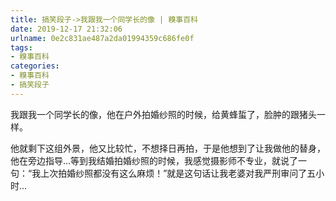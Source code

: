 ```yaml
---
title: 搞笑段子->我跟我一个同学长的像 | 糗事百科
date: 2019-12-17 21:32:06
urlname: 0e2c831ae487a2da01994359c686fe0f
tags: 
- 糗事百科
categories:
- 糗事百科
- 搞笑段子
---
```

我跟我一个同学长的像，他在户外拍婚纱照的时候，给黄蜂蜇了，脸肿的跟猪头一样。

他就剩下这组外景，他又比较忙，不想择日再拍，于是他想到了让我做他的替身，他在旁边指导...等到我结婚拍婚纱照的时候，我感觉摄影师不专业，就说了一句：“我上次拍婚纱照都没有这么麻烦！”就是这句话让我老婆对我严刑审问了五小时...


